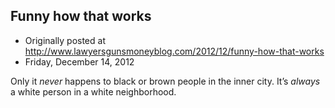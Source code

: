 ## Funny how that works

 * Originally posted at http://www.lawyersgunsmoneyblog.com/2012/12/funny-how-that-works
 * Friday, December 14, 2012

Only it _never_ happens to black or brown people in the inner  city. It’s _always_ a white person in a white neighborhood.
